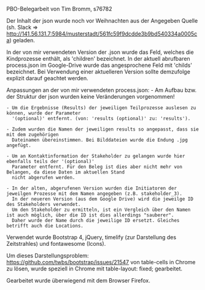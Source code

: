 PBO-Belegarbeit von Tim Bromm, s76782

Der Inhalt der json wurde noch vor Weihnachten aus der Angegeben Quelle (sh. Slack => http://141.56.131.7:5984/musterstadt/561fc59f9dcdde3b9bd540334a0005ca) geladen.

In der von mir verwendeten Version der .json wurde das Feld, welches die Kindprozesse enthält, als 
'children' bezeichnet. In der aktuell abrufbaren process.json im Google-Drive wurde das angesprochene
Feld mit 'childs' bezeichnet. Bei Verwendung einer aktuelleren Version sollte demzufolge explizit
darauf geachtet werden.

Anpassungen an der von mir verwendeten process.json:
    - Am Aufbau bzw. der Struktur der json wurden keine Veränderungen vorgenommen!
    
    - Um die Ergebnisse (Results) der jeweiligen Teilprozesse auslesen zu können, wurde der Parameter
      '(optional)' entfernt. (von: 'results (optional)' zu: 'results').
      
    - Zudem wurden die Namen der jeweiligen results so angepasst, dass sie mit dem zugehörigen
      Dateinamen übereinstimmen. Bei Bilddateien wurde die Endung .jpg angefügt.
      
    - Um an Kontaktinformation der Stakeholder zu gelangen wurde hier ebenfalls teils der '(optional)'
      Parameter entfernt. Für den Beleg ist dies aber nicht mehr von Belangen, da diese Daten im aktuellen Stand 
      nicht abgerufen werden.
      
    - In der alten, abgerufenen Version wurden die Initiatoren der jeweilgen Prozesse mit dem Namen angegeben (z.B. stakeholder_3).
      In der neueren Version (aus dem Google Drive) wird die jeweilge ID des Stakeholders verwendet. 
      Um den Stakeholder zu ermitteln, ist ein Vergleich über den Namen ist auch möglich, über die ID ist dies allerdings "sauberer". 
      Daher wurde der Name durch die jeweilige ID ersetzt. Gleiches betrifft auch die Locations.


Verwendet wurde Bootstrap 4, jQuery, timelify (zur Darstellung des Zeitstrahles) und fontawesome (Icons).


Um dieses Darstellungsproblem: https://github.com/twbs/bootstrap/issues/21547 von table-cells in Chrome zu lösen,
wurde speziell in Chrome mit table-layout: fixed; gearbeitet.

Gearbeitet wurde überwiegend mit dem Browser Firefox.



